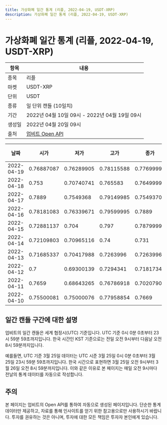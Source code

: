 ```yaml
---
title: 가상화폐 일간 통계 (리플, 2022-04-19, USDT-XRP)
description: 가상화폐 일간 통계 (리플, 2022-04-19, USDT-XRP)
---
```



가상화폐 일간 통계 (리플, 2022-04-19, USDT-XRP)
===

|항목|내용|
|--|--|
|종목|리플|
|마켓|USDT-XRP|
|단위|USDT|
|종류|일 단위 캔들 (10일치)|
|기간|2022년 04월 10일 09시 - 2022년 04월 19일 09시|
|생성일|2022년 04월 20일 09시|
|출처|[업비트 Open API](https://docs.upbit.com)|


|날짜|시가|저가|고가|종가|비고|
|--|--|--|--|--|--|
|2022-04-19|0.76887087|0.76289905|0.78115588|0.77699999|    |
|2022-04-18|0.753|0.70740741|0.765583|0.76499995|    |
|2022-04-17|0.7889|0.7549368|0.79149985|0.75493705|    |
|2022-04-16|0.78181083|0.76339671|0.79599995|0.7889|    |
|2022-04-15|0.72881137|0.704|0.797|0.78799999|    |
|2022-04-14|0.72109803|0.70965116|0.74|0.731|    |
|2022-04-13|0.71685337|0.70417988|0.7263996|0.7263996|    |
|2022-04-12|0.7|0.69300139|0.7294341|0.71817345|    |
|2022-04-11|0.7659|0.68643265|0.76786918|0.70207906|    |
|2022-04-10|0.75500081|0.75000076|0.77958854|0.7669|    |


일간 캔들 구간에 대한 설명
---


업비트의 일간 캔들은 세계 협정시(UTC) 기준입니다. 
UTC 기준 0시 0분 0초부터 23시 59분 59초까지입니다. 
한국 시간인 KST 기준으로는 전일 오전 9시부터 다음날 오전 8시 59분까지입니다. 


예를들면, UTC 기준 3월 25일 데이터는 UTC 시준 3월 25일 0시 0분 0초부터 3월 25일 23시 59분 59초까지입니다. 
한국 시간으로 표현하면 3월 25일 오전 9시부터 3월 26일 오전 8시 59분까지입니다. 
이와 같은 이유로 본 페이지는 매일 오전 9시마다 전날의 통계 데이터를 자동으로 작성합니다. 


주의
---


본 페이지는 업비트의 Open API를 통하여 자동으로 생성된 페이지입니다. 
단순한 통계 데이터만 제공하고, 자료를 통해 인사이트를 얻기 위한 참고용으로만 사용하시기 바랍니다. 
투자를 권유하는 것은 아니며, 투자에 대한 모든 책임은 투자자 본인에게 있습니다. 
